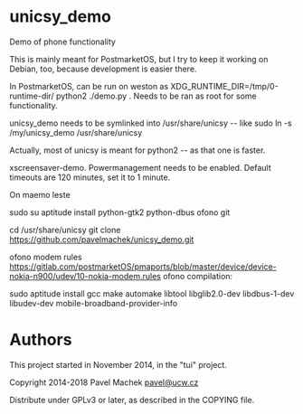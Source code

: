 # unicsy_demo

Demo of phone functionality

This is mainly meant for PostmarketOS, but I try to keep it working on
Debian, too, because development is easier there.

In PostmarketOS, can be run on weston as
XDG_RUNTIME_DIR=/tmp/0-runtime-dir/ python2 ./demo.py . Needs to be
ran as root for some functionality.

unicsy_demo needs to be symlinked into /usr/share/unicsy -- like
sudo ln -s /my/unicsy_demo /usr/share/unicsy

Actually, most of unicsy is meant for python2 -- as that one is faster.

xscreensaver-demo. Powermanagement needs to be enabled. Default timeouts are 120 minutes, set it to 1 minute.

On maemo leste

sudo su
aptitude install python-gtk2 python-dbus ofono git

cd /usr/share/unicsy
git clone https://github.com/pavelmachek/unicsy_demo.git




ofono modem rules https://gitlab.com/postmarketOS/pmaports/blob/master/device/device-nokia-n900/udev/10-nokia-modem.rules
ofono compilation:

sudo aptitude install gcc make automake libtool libglib2.0-dev libdbus-1-dev libudev-dev mobile-broadband-provider-info

# Authors

This project started in November 2014, in the "tui" project.

Copyright 2014-2018 Pavel Machek <pavel@ucw.cz>

Distribute under GPLv3 or later, as described in the COPYING file.


